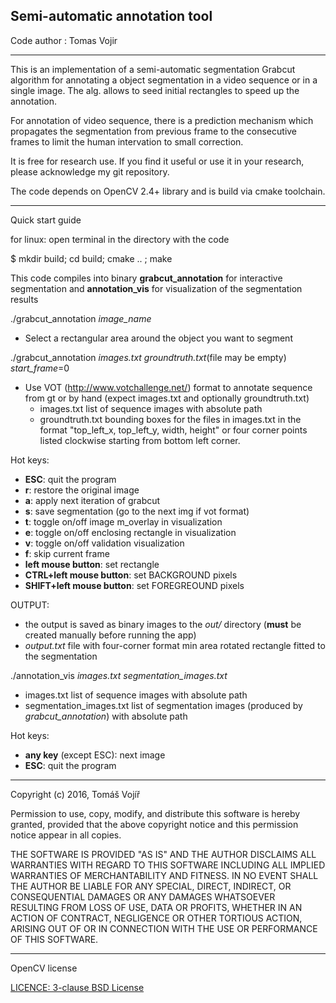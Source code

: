 ## Semi-automatic annotation tool

Code author : Tomas Vojir

________________

This is an implementation of a semi-automatic segmentation Grabcut algorithm for annotating a object segmentation
in a video sequence or in a single image. The alg. allows to seed initial rectangles to speed up the annotation.

For annotation of video sequence, there is a prediction mechanism which propagates the segmentation from 
previous frame to the consecutive frames to limit the human intervation to small correction.

It is free for research use. If you find it useful or use it in your research, please acknowledge my git repository.

The code depends on OpenCV 2.4+ library and is build via cmake toolchain.

_________________
Quick start guide

for linux: open terminal in the directory with the code

$ mkdir build; cd build; cmake .. ; make

This code compiles into binary **grabcut_annotation** for interactive segmentation 
and **annotation_vis** for visualization of the segmentation results

./grabcut_annotation *image_name*
- Select a rectangular area around the object you want to segment

./grabcut_annotation *images.txt* *groundtruth.txt*(file may be empty) *start_frame*=0
- Use VOT (http://www.votchallenge.net/) format  to annotate sequence from gt or by hand (expect images.txt and optionally groundtruth.txt)
    - images.txt list of sequence images with absolute path
    - groundtruth.txt bounding boxes for the files in images.txt in the format "top_left_x, top_left_y, width, height" or 
           four corner points listed clockwise starting from bottom left corner.

Hot keys:
- **ESC**: quit the program
- **r**: restore the original image
- **a**:  apply next iteration of grabcut
- **s**: save segmentation (go to the next img if vot format)
- **t**: toggle on/off image m_overlay in visualization
- **e**: toggle on/off enclosing rectangle in visualization
- **v**: toggle on/off validation visualization
- **f**: skip current frame
- **left mouse button**: set rectangle
- **CTRL+left mouse button**:  set BACKGROUND pixels
- **SHIFT+left mouse button**: set FOREGREOUND pixels

OUTPUT: 
- the output is saved as binary images to the *out/* directory (**must** be created manually before running the app) 
- *output.txt* file with four-corner format min area rotated rectangle fitted to the segmentation



./annotation_vis *images.txt* *segmentation_images.txt*
- images.txt list of sequence images with absolute path
- segmentation_images.txt list of segmentation images (produced by *grabcut_annotation*) with absolute path

Hot keys: 
- **any key** (except ESC): next image
- **ESC**: quit the program

_____________________________________
Copyright (c) 2016, Tomáš Vojíř

Permission to use, copy, modify, and distribute this software is hereby granted, 
provided that the above copyright notice and this permission notice 
appear in all copies.

THE SOFTWARE IS PROVIDED "AS IS" AND THE AUTHOR DISCLAIMS ALL WARRANTIES
WITH REGARD TO THIS SOFTWARE INCLUDING ALL IMPLIED WARRANTIES OF
MERCHANTABILITY AND FITNESS. IN NO EVENT SHALL THE AUTHOR BE LIABLE FOR
ANY SPECIAL, DIRECT, INDIRECT, OR CONSEQUENTIAL DAMAGES OR ANY DAMAGES
WHATSOEVER RESULTING FROM LOSS OF USE, DATA OR PROFITS, WHETHER IN AN
ACTION OF CONTRACT, NEGLIGENCE OR OTHER TORTIOUS ACTION, ARISING OUT OF
OR IN CONNECTION WITH THE USE OR PERFORMANCE OF THIS SOFTWARE.

__________________
OpenCV license

[LICENCE: 3-clause BSD License](LICENSE_OpenCV.txt)

